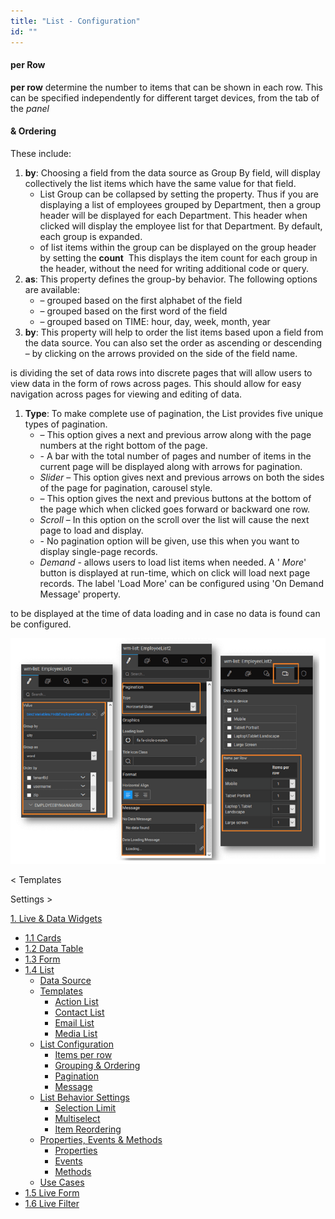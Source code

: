 ```yaml
---
title: "List - Configuration"
id: ""
---
```


#### per Row

**per row** determine the number to items that can be shown in each row. This can be specified independently for different target devices, from the tab of the _panel_

#### & Ordering

These include:

1. **by**: Choosing a field from the data source as Group By field, will display collectively the list items which have the same value for that field.
    - List Group can be collapsed by setting the property. Thus if you are displaying a list of employees grouped by Department, then a group header will be displayed for each Department. This header when clicked will display the employee list for that Department. By default, each group is expanded.
    - of list items within the group can be displayed on the group header by setting the **count**  This displays the item count for each group in the header, without the need for writing additional code or query.
2. **as**: This property defines the group-by behavior. The following options are available:
    - – grouped based on the first alphabet of the field
    - – grouped based on the first word of the field
    - – grouped based on TIME: hour, day, week, month, year
3. **by**: This property will help to order the list items based upon a field from the data source. You can also set the order as ascending or descending – by clicking on the arrows provided on the side of the field name.

is dividing the set of data rows into discrete pages that will allow users to view data in the form of rows across pages. This should allow for easy navigation across pages for viewing and editing of data.

1. **Type**: To make complete use of pagination, the List provides five unique types of pagination.
    - – This option gives a next and previous arrow along with the page numbers at the right bottom of the page.
    - \- A bar with the total number of pages and number of items in the current page will be displayed along with arrows for pagination.
    - _Slider_ – This option gives next and previous arrows on both the sides of the page for pagination, carousel style.
    - – This option gives the next and previous buttons at the bottom of the page which when clicked goes forward or backward one row.
    - _Scroll_ – In this option on the scroll over the list will cause the next page to load and display.
    - \- No pagination option will be given, use this when you want to display single-page records.
    - _Demand_ - allows users to load list items when needed. A ' _More_' button is displayed at run-time, which on click will load next page records. The label 'Load More' can be configured using 'On Demand Message' property.

to be displayed at the time of data loading and in case no data is found can be configured.

[![](../assets/cards_config-1.png)](../assets/cards_config-1.png)

< Templates

Settings >

[1\. Live & Data Widgets](/learn/app-development/widgets/widget-library/#data-live)

- [1.1 Cards](/learn/app-development/widgets/datalive/cards/)
- [1.2 Data Table](/learn/app-development/widgets/datalive/data-table/)
- [1.3 Form](/learn/app-development/widgets/datalive/form/)
- [1.4 List](/learn/app-development/widgets/datalive/list/)
    - [Data Source](/learn/app-development/widgets/datalive/list/list-data-source/)
    - [Templates](/learn/app-development/widgets/datalive/list/list-templates/)
        - [Action List](/learn/app-development/widgets/datalive/list/list-templates/#action-list)
        - [Contact List](/learn/app-development/widgets/datalive/list/list-templates/#contact-list)
        - [Email List](/learn/app-development/widgets/datalive/list/list-templates/#email-list)
        - [Media List](/learn/app-development/widgets/datalive/list/list-templates/#media-list)
    - [List Configuration](/learn/app-development/widgets/datalive/list/configuration/)
        - [Items per row](#items-per-row)
        - [Grouping & Ordering](#grouping-ordering)
        - [Pagination](#pagin)
        - [Message](#message)
    - [List Behavior Settings](/learn/app-development/widgets/datalive/list/behavior-settings/)
        - [Selection Limit](/learn/app-development/widgets/datalive/list/behavior-settings/#selection-limit)
        - [Multiselect](/learn/app-development/widgets/datalive/list/behavior-settings/#multiselect)
        - [Item Reordering](/learn/app-development/widgets/datalive/list/behavior-settings/#item-reordering)
    - [Properties, Events & Methods](/learn/app-development/widgets/datalive/list/list-properties-events-methods/)
        - [Properties](/learn/app-development/widgets/datalive/list/list-properties-events-methods/#properties)
        - [Events](/learn/app-development/widgets/datalive/list/list-properties-events-methods/#events)
        - [Methods](/learn/app-development/widgets/datalive/list/list-properties-events-methods/#methods)
    - [Use Cases](/learn/app-development/widgets/datalive/list/list-use-cases)
- [1.5 Live Form](/learn/app-development/widgets/datalive/live-form/)
- [1.6 Live Filter](/learn/app-development/widgets/datalive/live-filter/)
